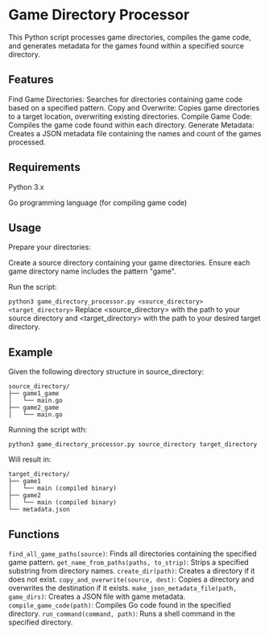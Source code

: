# Game Directory Processor

This Python script processes game directories, compiles the game code, and generates metadata for the games found within a specified source directory.

## Features

Find Game Directories: Searches for directories containing game code based on a specified pattern.
Copy and Overwrite: Copies game directories to a target location, overwriting existing directories.
Compile Game Code: Compiles the game code found within each directory.
Generate Metadata: Creates a JSON metadata file containing the names and count of the games processed.
 
## Requirements

Python 3.x

Go programming language (for compiling game code)


## Usage

Prepare your directories:

Create a source directory containing your game directories.
Ensure each game directory name includes the pattern "game".

Run the script:

```python3 game_directory_processor.py <source_directory> <target_directory>```
Replace <source_directory> with the path to your source directory and <target_directory> with the path to your desired target directory.



## Example

Given the following directory structure in source_directory:

```
source_directory/
├── game1_game
│   └── main.go
├── game2_game
│   └── main.go
```

Running the script with:

```python3 game_directory_processor.py source_directory target_directory```


Will result in:

```
target_directory/
├── game1
│   └── main (compiled binary)
├── game2
│   └── main (compiled binary)
└── metadata.json
```

## Functions

```find_all_game_paths(source)```: Finds all directories containing the specified game pattern.
```get_name_from_paths(paths, to_strip)```: Strips a specified substring from directory names.
```create_dir(path)```: Creates a directory if it does not exist.
```copy_and_overwrite(source, dest)```: Copies a directory and overwrites the destination if it exists.
```make_json_metadata_file(path, game_dirs)```: Creates a JSON file with game metadata.
```compile_game_code(path)```: Compiles Go code found in the specified directory.
```run_command(command, path)```: Runs a shell command in the specified directory.








